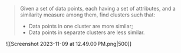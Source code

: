 > Given a set of data points, each having a set of attributes, and a similarity measure among them, find clusters such that:
> 	- Data points in one cluster are more similar;  
> 	- Data points in separate clusters are less similar.

![[Screenshot 2023-11-09 at 12.49.00 PM.png|500]]
